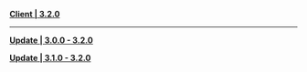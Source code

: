 **[Client | 3.2.0](https://d3ln624mszu7ty.cloudfront.net/client_app/download/pc_zip/20221024103618_h2e3o3zijYKEqHnQ/GenshinImpact_3.2.0.zip)**

---

**[Update | 3.0.0 - 3.2.0](https://d3ln624mszu7ty.cloudfront.net/client_app/update/hk4e_global/10/game_3.0.0_3.2.0_hdiff_0XM45IeyvRhgYCLj.zip)**

**[Update | 3.1.0 - 3.2.0](https://d3ln624mszu7ty.cloudfront.net/client_app/update/hk4e_global/10/game_3.1.0_3.2.0_hdiff_3B7InFiY1SDdN8Lv.zip)**
